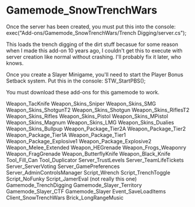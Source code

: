 # Gamemode_SnowTrenchWars

Once the server has been created, you must put this into the console:
exec("Add-ons/Gamemode_SnowTrenchWars/Trench Digging/server.cs");

This loads the trench digging of the dirt stuff becasue for some reason when I made this add-on 10 years ago, I couldn't get this to execute with server creation like normal without crashing. I'll probably fix it later, who knows.

Once you create a Slayer Minigame, you'll need to start the Player Bonus Setback system. Put this in the console:
STW_StartPBS();

You must download these add-ons for this gamemode to work.

Weapon_TacKnife
Weapon_Skins_Sniper
Weapon_Skins_SMG
Weapon_Skins_ShotgunT2
Weapon_Skins_Shotgun
Weapon_Skins_RiflesT2
Weapon_Skins_Rifles
Weapon_Skins_Pistol
Weapon_Skins_MPistol
Weapon_Skins_Magnum
Weapon_Skins_LMG
Weapon_Skins_Dualies
Weapon_Skins_Bullpup
Weapon_Package_Tier2A
Weapon_Package_Tier2
Weapon_Package_Tier1A
Weapon_Package_Tier1
Weapon_Package_Explosive1
Weapon_Package_Explosive2
Weapon_Melee_Extended
Weapon_HEGrenade
Weapon_Frogs_Weaponry
Weapon_FragGrenade
Weapon_ButterflyKnife
Weapon_Black_Knife
Tool_Fill_Can
Tool_Duplicator
Server_TrustLevels
Server_TeamLifeTickets
Server_ServerVoting
Server_GamePreferences
Server_AdminControlsManager
Script_Wrench
Script_TrenchToggle
Script_NoFunky
Script_JamerEval (not really this one)
Gamemode_TrenchDigging
Gamemode_Slayer_Territory
Gamemode_Slayer_CTF
Gamemode_Slayer
Event_SaveLoadItems
Client_SnowTrenchWars
Brick_LongRangeMusic

